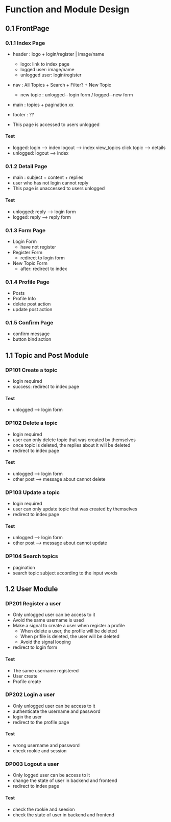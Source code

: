 # Function and Module Design

## 0.1 FrontPage

### 0.1.1 Index Page

- header : logo + login/register | image/name
    - logo: link to index page
    - logged user: image/name
    - unlogged user: login/register
- nav : All Topics + Search + Filter? + New Topic
    - new topic : unlogged--login form / logged--new form
- main : topics + pagination xx
- footer : ??

- This page is accessed to users unlogged  

  
#### Test

- logged:  login --> index   logout --> index  view_topics  click topic --> details
- unlogged: logout --> index

### 0.1.2 Detail Page

- main : subject + content + replies
- user who has not login cannot reply
- This page is unaccessed to users unlogged

#### Test

- unlogged: reply --> login form
- logged: reply --> reply form

### 0.1.3 Form Page

- Login Form
    - have not register
- Register Form
    - redirect to login form
- New Topic Form
    - after: redirect to index

### 0.1.4 Profile Page

- Posts
- Profile Info
- delete post action
- update post action

### 0.1.5 Confirm Page

- confirm message
- button bind action

## 1.1 Topic and Post Module

### DP101 Create a topic

- login required
- success: redirect to index page

#### Test

- unlogged --> login form

### DP102 Delete a topic

- login required
- user can only delete topic that was created by themselves
- once topic is deleted, the replies about it will be deleted
- redirect to index page

#### Test

- unlogged --> login form
- other post --> message about cannot delete

### DP103 Update a topic

- login required
- user can only update topic that was created by themselves
- redirect to index page

#### Test

- unlogged --> login form
- other post --> message about cannot update

### DP104 Search topics

- pagination
- search topic subject according to the input words

## 1.2 User Module

### DP201 Register a user

- Only unlogged user can be access to it
- Avoid the same username is used
- Make a signal to create a user when register a profile
    - When delete a user, the profile will be deleted
    - When prifile is deleted, the user will be deleted
    - Avoid the signal looping
- redirect to login form

#### Test

- The same username registered
- User create
- Profile create

### DP202 Login a user

- Only unlogged user can be access to it
- authenticate the username and password
- login the user
- redirect to the profile page

#### Test

- wrong username and password
- check rookie and session

### DP003 Logout a user

- Only logged user can be access to it
- change the state of user in backend and frontend
- redirect to index page

#### Test

- check the rookie and seesion
- check the state of user in backend and frontend